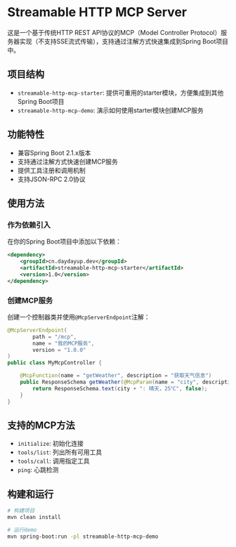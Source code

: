 # Streamable HTTP MCP Server

这是一个基于传统HTTP REST API协议的MCP（Model Controller Protocol）服务器实现（不支持SSE流式传输），支持通过注解方式快速集成到Spring Boot项目中。

## 项目结构

- `streamable-http-mcp-starter`: 提供可重用的starter模块，方便集成到其他Spring Boot项目
- `streamable-http-mcp-demo`: 演示如何使用starter模块创建MCP服务

## 功能特性

- 兼容Spring Boot 2.1.x版本
- 支持通过注解方式快速创建MCP服务
- 提供工具注册和调用机制
- 支持JSON-RPC 2.0协议

## 使用方法

### 作为依赖引入

在你的Spring Boot项目中添加以下依赖：

```xml
<dependency>
    <groupId>cn.daydayup.dev</groupId>
    <artifactId>streamable-http-mcp-starter</artifactId>
    <version>1.0</version>
</dependency>
```

### 创建MCP服务

创建一个控制器类并使用`@McpServerEndpoint`注解：

```java
@McpServerEndpoint(
        path = "/mcp",
        name = "我的MCP服务",
        version = "1.0.0"
)
public class MyMcpController {

    @McpFunction(name = "getWeather", description = "获取天气信息")
    public ResponseSchema getWeather(@McpParam(name = "city", description = "城市名称", required = true) String city) {
        return ResponseSchema.text(city + ": 晴天，25℃", false);
    }
}
```

## 支持的MCP方法

- `initialize`: 初始化连接
- `tools/list`: 列出所有可用工具
- `tools/call`: 调用指定工具
- `ping`: 心跳检测

## 构建和运行

```bash
# 构建项目
mvn clean install

# 运行demo
mvn spring-boot:run -pl streamable-http-mcp-demo
```
